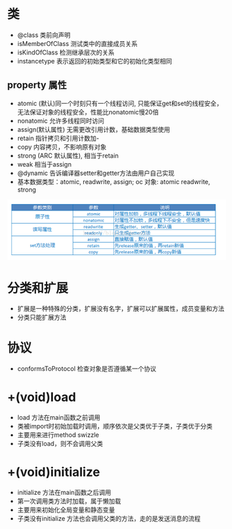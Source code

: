 # 类
- @class 类前向声明 
- isMemberOfClass 测试类中的直接成员关系
- isKindOfClass 检测继承层次的关系
- instancetype 表示返回的初始类型和它的初始化类型相同

## property 属性
- atomic (默认)同一个时刻只有一个线程访问, 只能保证get和set的线程安全，无法保证对象的线程安全，性能比nonatomic慢20倍
- nonatomic 允许多线程同时访问
- assign(默认属性) 无需更改引用计数，基础数据类型使用
- retain 指针拷贝和引用计数加-
- copy 内容拷贝，不影响原有对象
- strong (ARC 默认属性), 相当于retain
- weak 相当于assign
- @dynamic 告诉编译器setter和getter方法由用户自己实现
- 基本数据类型：atomic, readwrite, assign; oc 对象: atomic readwrite, strong

![](image/property.png "属性对比")

# 分类和扩展
- 扩展是一种特殊的分类，扩展没有名字，扩展可以扩展属性，成员变量和方法
- 分类只能扩展方法

# 协议
- conformsToProtocol 检查对象是否遵循某一个协议

# +(void)load
- load 方法在main函数之前调用
- 类被import时初始加载时调用，顺序依次是父类优于子类，子类优于分类
- 主要用来进行method swizzle
- 子类没有load，则不会调用父类

# +(void)initialize
- initialize 方法在main函数之后调用
- 第一次调用类方法时加载，属于懒加载
- 主要用来初始化全局变量和静态变量
- 子类没有initialize 方法也会调用父类的方法，走的是发送消息的流程




